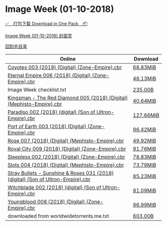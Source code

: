 # Image Week (01-10-2018)

[✅&emsp;打包下载 Download in One Pack&emsp;📦](https://pan.baidu.com/s/1i61D3e9)

[Image Week (01-10-2018) 封面赏](/https://github.com/alicewish/markdown/blob/master/cover/Image-Week-01-10-2018-Covers.md)



[回到总目录](https://github.com/alicewish/markdown/blob/master/Catalogs.md)



Online | Download
--- | ---
[Coyotes 003 (2018) (Digital) (Zone-Empire).cbr](https://github.com/alicewish/markdown/blob/master/comic/Coyotes-003-2018-Digital-Zone-Empire-cbr.md) | [68.83MiB](https://pan.baidu.com/s/1i61D3e9#list/path=%2FImage%20Week%202018%20Q1%2FImage%20Week%20%2801-10-2018%29%2F%E3%82%BF%E3%82%A2%E3%82%B7%E3%82%A8%E3%82%BB%E3%82%AB%E3%82%A6%E3%82%A4%E3%82%B1%E3%82%B9%E3%82%AB%E3%82%AF%E3%82%A6%E3%82%A2%E3%82%AF%E3%82%BD%E3%82%AD%E3%82%B9%E3%82%BD%E3%82%BD%E3%82%AD%E3%82%BB%E3%82%B3%E3%82%A2%E3%82%A6%E3%82%AB%E3%82%A4%E3%82%A2%E3%82%BF%E3%82%BF%E3%82%AD%E3%82%BB&parentPath=%2FImage%20Week%202018%20Q1)
[Eternal Empire 006 (2018) (Digital) (Zone-Empire).cbr](https://github.com/alicewish/markdown/blob/master/comic/Eternal-Empire-006-2018-Digital-Zone-Empire-cbr.md) | [48.13MiB](https://pan.baidu.com/s/1i61D3e9#list/path=%2FImage%20Week%202018%20Q1%2FImage%20Week%20%2801-10-2018%29%2F%E3%82%B5%E3%82%AD%E3%82%AB%E3%82%BB%E3%82%B5%E3%82%B5%E3%82%B5%E3%82%B5%E3%82%BF%E3%82%A6%E3%82%A2%E3%82%B1%E3%82%AD%E3%82%BB%E3%82%B7%E3%82%AB%E3%82%AF%E3%82%AF%E3%82%BB%E3%82%AD%E3%82%B7%E3%82%B9%E3%82%AF%E3%82%A2%E3%82%BD%E3%82%A6%E3%82%B3%E3%82%AB%E3%82%A4%E3%82%B3%E3%82%B7%E3%82%B5&parentPath=%2FImage%20Week%202018%20Q1)
Image Week checklist.txt | [235.00B](https://pan.baidu.com/s/1i61D3e9#list/path=%2FImage%20Week%202018%20Q1%2FImage%20Week%20%2801-10-2018%29%2F%E3%82%BB%E3%82%BB%E3%82%BF%E3%82%B7%E3%82%B3%E3%82%BD%E3%82%AA%E3%82%AD%E3%82%AD%E3%82%AA%E3%82%AA%E3%82%BF%E3%82%A8%E3%82%BF%E3%82%AF%E3%82%BD%E3%82%B3%E3%82%A6%E3%82%B1%E3%82%AA%E3%82%B5%E3%82%B3%E3%82%B3%E3%82%BB%E3%82%B3%E3%82%A4%E3%82%AF%E3%82%A6%E3%82%BF%E3%82%B1%E3%82%B7%E3%82%BD&parentPath=%2FImage%20Week%202018%20Q1)
[Kingsman - The Red Diamond 005 (2018) (Digital) (Mephisto-Empire).cbr](https://github.com/alicewish/markdown/blob/master/comic/Kingsman-Red-Diamond-005-2018-Digital-Mephisto-Empire-cbr.md) | [40.64MiB](https://pan.baidu.com/s/1i61D3e9#list/path=%2FImage%20Week%202018%20Q1%2FImage%20Week%20%2801-10-2018%29%2F%E3%82%B1%E3%82%A4%E3%82%A6%E3%82%A2%E3%82%B5%E3%82%AD%E3%82%B9%E3%82%BD%E3%82%A6%E3%82%A4%E3%82%AB%E3%82%B1%E3%82%AB%E3%82%AF%E3%82%A2%E3%82%B9%E3%82%BF%E3%82%B7%E3%82%BF%E3%82%B9%E3%82%AA%E3%82%B3%E3%82%A4%E3%82%AD%E3%82%B1%E3%82%AF%E3%82%B3%E3%82%B9%E3%82%A2%E3%82%B3%E3%82%BD%E3%82%BF&parentPath=%2FImage%20Week%202018%20Q1)
[Paradiso 002 (2018) (digital) (Son of Ultron-Empire).cbr](https://github.com/alicewish/markdown/blob/master/comic/Paradiso-002-2018-digital-Son-of-Ultron-Empire-cbr.md) | [127.66MiB](https://pan.baidu.com/s/1i61D3e9#list/path=%2FImage%20Week%202018%20Q1%2FImage%20Week%20%2801-10-2018%29%2F%E3%82%A2%E3%82%AF%E3%82%B9%E3%82%A6%E3%82%A4%E3%82%B1%E3%82%B1%E3%82%B5%E3%82%AB%E3%82%B1%E3%82%AA%E3%82%AA%E3%82%A8%E3%82%AB%E3%82%BD%E3%82%AB%E3%82%A8%E3%82%BF%E3%82%AF%E3%82%A2%E3%82%A8%E3%82%A8%E3%82%A6%E3%82%A4%E3%82%BF%E3%82%A6%E3%82%B3%E3%82%BF%E3%82%B3%E3%82%A8%E3%82%AD%E3%82%A6&parentPath=%2FImage%20Week%202018%20Q1)
[Port of Earth 003 (2018) (Digital) (Zone-Empire).cbr](https://github.com/alicewish/markdown/blob/master/comic/Port-of-Earth-003-2018-Digital-Zone-Empire-cbr.md) | [96.42MiB](https://pan.baidu.com/s/1i61D3e9#list/path=%2FImage%20Week%202018%20Q1%2FImage%20Week%20%2801-10-2018%29%2F%E3%82%A8%E3%82%AD%E3%82%B9%E3%82%AB%E3%82%A2%E3%82%A2%E3%82%B7%E3%82%B9%E3%82%AA%E3%82%B5%E3%82%A6%E3%82%AD%E3%82%BD%E3%82%AD%E3%82%BB%E3%82%AB%E3%82%B1%E3%82%BD%E3%82%AB%E3%82%BD%E3%82%B3%E3%82%AF%E3%82%A4%E3%82%B7%E3%82%BB%E3%82%AB%E3%82%AD%E3%82%BF%E3%82%A6%E3%82%A8%E3%82%B7%E3%82%A6&parentPath=%2FImage%20Week%202018%20Q1)
[Rose 007 (2018) (Digital) (Mephisto-Empire).cbr](https://github.com/alicewish/markdown/blob/master/comic/Rose-007-2018-Digital-Mephisto-Empire-cbr.md) | [49.92MiB](https://pan.baidu.com/s/1i61D3e9#list/path=%2FImage%20Week%202018%20Q1%2FImage%20Week%20%2801-10-2018%29%2F%E3%82%B7%E3%82%B9%E3%82%A2%E3%82%A6%E3%82%A8%E3%82%A4%E3%82%AA%E3%82%B9%E3%82%B5%E3%82%B9%E3%82%B1%E3%82%AA%E3%82%B1%E3%82%AA%E3%82%BB%E3%82%AD%E3%82%BB%E3%82%A6%E3%82%AB%E3%82%B3%E3%82%B5%E3%82%BF%E3%82%BF%E3%82%AF%E3%82%A6%E3%82%B7%E3%82%B5%E3%82%A4%E3%82%AD%E3%82%BD%E3%82%AF%E3%82%AD&parentPath=%2FImage%20Week%202018%20Q1)
[Royal City 009 (2018) (Digital) (Zone-Empire).cbr](https://github.com/alicewish/markdown/blob/master/comic/Royal-City-009-2018-Digital-Zone-Empire-cbr.md) | [91.76MiB](https://pan.baidu.com/s/1i61D3e9#list/path=%2FImage%20Week%202018%20Q1%2FImage%20Week%20%2801-10-2018%29%2F%E3%82%AA%E3%82%AF%E3%82%BF%E3%82%B7%E3%82%AA%E3%82%AA%E3%82%BD%E3%82%A4%E3%82%B3%E3%82%A2%E3%82%A2%E3%82%A8%E3%82%B1%E3%82%B1%E3%82%B1%E3%82%BB%E3%82%A2%E3%82%A8%E3%82%BD%E3%82%AB%E3%82%A6%E3%82%B3%E3%82%A6%E3%82%A4%E3%82%AF%E3%82%AF%E3%82%BD%E3%82%B9%E3%82%B7%E3%82%B3%E3%82%A6%E3%82%AD&parentPath=%2FImage%20Week%202018%20Q1)
[Sleepless 002 (2018) (Digital) (Zone-Empire).cbr](https://github.com/alicewish/markdown/blob/master/comic/Sleepless-002-2018-Digital-Zone-Empire-cbr.md) | [78.83MiB](https://pan.baidu.com/s/1i61D3e9#list/path=%2FImage%20Week%202018%20Q1%2FImage%20Week%20%2801-10-2018%29%2F%E3%82%AA%E3%82%AB%E3%82%A8%E3%82%A6%E3%82%BB%E3%82%BD%E3%82%AD%E3%82%B7%E3%82%A2%E3%82%A2%E3%82%AB%E3%82%AD%E3%82%BF%E3%82%B7%E3%82%B3%E3%82%AD%E3%82%A4%E3%82%B3%E3%82%A2%E3%82%AD%E3%82%B1%E3%82%AD%E3%82%AD%E3%82%A4%E3%82%AF%E3%82%AA%E3%82%AB%E3%82%B9%E3%82%AD%E3%82%AB%E3%82%B1%E3%82%AF&parentPath=%2FImage%20Week%202018%20Q1)
[Slots 004 (2018) (Digital) (Mephisto-Empire).cbr](https://github.com/alicewish/markdown/blob/master/comic/Slots-004-2018-Digital-Mephisto-Empire-cbr.md) | [73.79MiB](https://pan.baidu.com/s/1i61D3e9#list/path=%2FImage%20Week%202018%20Q1%2FImage%20Week%20%2801-10-2018%29%2F%E3%82%B1%E3%82%B3%E3%82%B9%E3%82%AA%E3%82%A8%E3%82%A6%E3%82%BD%E3%82%A6%E3%82%AD%E3%82%B1%E3%82%BD%E3%82%A4%E3%82%BF%E3%82%AF%E3%82%A6%E3%82%B3%E3%82%A2%E3%82%AD%E3%82%AF%E3%82%A2%E3%82%AB%E3%82%A8%E3%82%B3%E3%82%A4%E3%82%BF%E3%82%BF%E3%82%AB%E3%82%BD%E3%82%B9%E3%82%A8%E3%82%B3%E3%82%A6&parentPath=%2FImage%20Week%202018%20Q1)
[Stray Bullets - Sunshine & Roses 031 (2018) (digital) (Son of Ultron-Empire).cbr](https://github.com/alicewish/markdown/blob/master/comic/Stray-Bullets-Sunshine-Roses-031-2018-digital-Son-of-Ultron-Empire-cbr.md) | [85.23MiB](https://pan.baidu.com/s/1i61D3e9#list/path=%2FImage%20Week%202018%20Q1%2FImage%20Week%20%2801-10-2018%29%2F%E3%82%B1%E3%82%A4%E3%82%B5%E3%82%B7%E3%82%A8%E3%82%BB%E3%82%B7%E3%82%B9%E3%82%BF%E3%82%A8%E3%82%B7%E3%82%B9%E3%82%A4%E3%82%AB%E3%82%A8%E3%82%A8%E3%82%BB%E3%82%B9%E3%82%B1%E3%82%AF%E3%82%A6%E3%82%A6%E3%82%AD%E3%82%B3%E3%82%AA%E3%82%B1%E3%82%BB%E3%82%B3%E3%82%AD%E3%82%AD%E3%82%A4%E3%82%B1&parentPath=%2FImage%20Week%202018%20Q1)
[Witchblade 002 (2018) (digital) (Son of Ultron-Empire).cbr](https://github.com/alicewish/markdown/blob/master/comic/Witchblade-002-2018-digital-Son-of-Ultron-Empire-cbr.md) | [81.09MiB](https://pan.baidu.com/s/1i61D3e9#list/path=%2FImage%20Week%202018%20Q1%2FImage%20Week%20%2801-10-2018%29%2F%E3%82%A4%E3%82%A6%E3%82%B5%E3%82%B9%E3%82%BF%E3%82%BB%E3%82%A4%E3%82%BF%E3%82%BD%E3%82%A8%E3%82%B5%E3%82%AA%E3%82%B7%E3%82%AD%E3%82%BF%E3%82%A6%E3%82%A6%E3%82%B1%E3%82%AA%E3%82%AF%E3%82%BD%E3%82%A6%E3%82%BB%E3%82%BB%E3%82%BB%E3%82%A4%E3%82%A4%E3%82%AD%E3%82%BB%E3%82%B3%E3%82%A4%E3%82%AD&parentPath=%2FImage%20Week%202018%20Q1)
[Youngblood 008 (2018) (Digital) (Zone-Empire).cbr](https://github.com/alicewish/markdown/blob/master/comic/Youngblood-008-2018-Digital-Zone-Empire-cbr.md) | [96.99MiB](https://pan.baidu.com/s/1i61D3e9#list/path=%2FImage%20Week%202018%20Q1%2FImage%20Week%20%2801-10-2018%29%2F%E3%82%AD%E3%82%AA%E3%82%A8%E3%82%B1%E3%82%BB%E3%82%B1%E3%82%B3%E3%82%A2%E3%82%B9%E3%82%AD%E3%82%AB%E3%82%B7%E3%82%A8%E3%82%A8%E3%82%A2%E3%82%AF%E3%82%BB%E3%82%B5%E3%82%A8%E3%82%A8%E3%82%A2%E3%82%AB%E3%82%B7%E3%82%A4%E3%82%B9%E3%82%A6%E3%82%A6%E3%82%AD%E3%82%A2%E3%82%A8%E3%82%AA%E3%82%A8&parentPath=%2FImage%20Week%202018%20Q1)
downloaded from worldwidetorrents.me.txt | [603.00B](https://pan.baidu.com/s/1i61D3e9#list/path=%2FImage%20Week%202018%20Q1%2FImage%20Week%20%2801-10-2018%29%2F%E3%82%BD%E3%82%AA%E3%82%BD%E3%82%A8%E3%82%B5%E3%82%AB%E3%82%B7%E3%82%A6%E3%82%A4%E3%82%BD%E3%82%B9%E3%82%AD%E3%82%AA%E3%82%AF%E3%82%B3%E3%82%B9%E3%82%BF%E3%82%B7%E3%82%AA%E3%82%B7%E3%82%BF%E3%82%BF%E3%82%B5%E3%82%BB%E3%82%AB%E3%82%BB%E3%82%B1%E3%82%A6%E3%82%A8%E3%82%AF%E3%82%B5%E3%82%A4&parentPath=%2FImage%20Week%202018%20Q1)